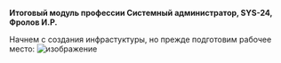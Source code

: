 **Итоговый модуль профессии Системный администратор, SYS-24, Фролов И.Р.**

Начнем с создания инфрастуктуры, но прежде подготовим рабочее место:
![изображение](https://github.com/user-attachments/assets/286f40c4-bea2-4097-98f0-8ca90805e91d)

